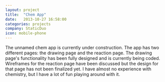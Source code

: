 ```yaml
---
layout: project
title:  "Chem App"
date:   2013-10-27 16:58:00
categories: projects
company: StaticDuo
icon: mobile-phone
---
```


The unnamed chem app is currently under construction. The app has two different pages: the drawing page and the reaction page. The drawing page's functionality has been fully designed and is currently being coded. Wireframes for the reaction page have been discussed but the design for that page has not been finalized yet. I have almost no experience with chemistry, but I have a lot of fun playing around with it.